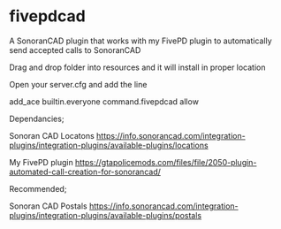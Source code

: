 # fivepdcad
A SonoranCAD plugin that works with my FivePD plugin to automatically send accepted calls to SonoranCAD

Drag and drop folder into resources and it will install in proper location

Open your server.cfg and add the line

add_ace builtin.everyone command.fivepdcad allow

Dependancies;

Sonoran CAD Locatons
https://info.sonorancad.com/integration-plugins/integration-plugins/available-plugins/locations

My FivePD plugin
https://gtapolicemods.com/files/file/2050-plugin-automated-call-creation-for-sonorancad/



Recommended;

Sonoran CAD Postals
https://info.sonorancad.com/integration-plugins/integration-plugins/available-plugins/postals
